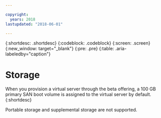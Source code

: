 ```yaml
---

copyright:
  years: 2018
lastupdated: "2018-06-01"

---
```


{:shortdesc: .shortdesc}
{:codeblock: .codeblock}
{:screen: .screen}
{:new_window: target="_blank"}
{:pre: .pre}
{:table: .aria-labeledby="caption"}


# Storage

When you provision a virtual server through the beta offering, a 100 GB primary SAN boot volume is assigned to the virtual server by default.
{:shortdesc}

Portable storage and supplemental storage are not supported.
